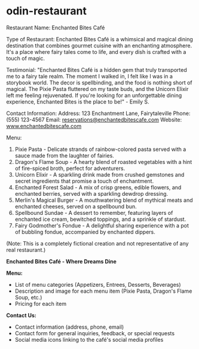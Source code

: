 # odin-restaurant

Restaurant Name: Enchanted Bites Café

Type of Restaurant: Enchanted Bites Café is a whimsical and magical dining destination that combines gourmet cuisine with an enchanting atmosphere. It's a place where fairy tales come to life, and every dish is crafted with a touch of magic.

Testimonial: 
"Enchanted Bites Café is a hidden gem that truly transported me to a fairy tale realm. The moment I walked in, I felt like I was in a storybook world. The decor is spellbinding, and the food is nothing short of magical. The Pixie Pasta fluttered on my taste buds, and the Unicorn Elixir left me feeling rejuvenated. If you're looking for an unforgettable dining experience, Enchanted Bites is the place to be!" - Emily S.

Contact Information:
Address: 123 Enchantment Lane, Fairytaleville
Phone: (555) 123-4567
Email: reservations@enchantedbitescafe.com
Website: www.enchantedbitescafe.com

Menu:
1. Pixie Pasta - Delicate strands of rainbow-colored pasta served with a sauce made from the laughter of fairies.
2. Dragon's Flame Soup - A hearty blend of roasted vegetables with a hint of fire-spiced broth, perfect for adventurers.
3. Unicorn Elixir - A sparkling drink made from crushed gemstones and secret ingredients that promise a touch of enchantment.
4. Enchanted Forest Salad - A mix of crisp greens, edible flowers, and enchanted berries, served with a sparkling dewdrop dressing.
5. Merlin's Magical Burger - A mouthwatering blend of mythical meats and enchanted cheeses, served on a spellbound bun.
6. Spellbound Sundae - A dessert to remember, featuring layers of enchanted ice cream, bewitched toppings, and a sprinkle of stardust.
7. Fairy Godmother's Fondue - A delightful sharing experience with a pot of bubbling fondue, accompanied by enchanted dippers.

(Note: This is a completely fictional creation and not representative of any real restaurant.)

**Enchanted Bites Café - Where Dreams Dine**

**Menu:**
- List of menu categories (Appetizers, Entrees, Desserts, Beverages)
- Description and image for each menu item (Pixie Pasta, Dragon's Flame Soup, etc.)
- Pricing for each item

**Contact Us:**
- Contact information (address, phone, email)
- Contact form for general inquiries, feedback, or special requests
- Social media icons linking to the café's social media profiles
